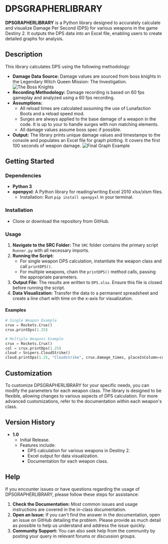 # DPSGRAPHERLIBRARY

**DPSGRAPHERLIBRARY** is a Python library designed to accurately calculate and visualize Damage Per Second (DPS) for various weapons in the game Destiny 2. It outputs the DPS data into an Excel file, enabling users to create detailed graphs for analysis.

## Description

This library calculates DPS using the following methodology:
- **Damage Data Source:** Damage values are sourced from boss knights in the Legendary Witch Queen Mission: The Investigation.
  ![The Boss Knights](https://github.com/carterdr/DPSGRAPHERLIBRARY/assets/113926029/af30bec6-d400-4c3e-9b88-f38b8811381c)
- **Recording Methodology:** Damage recording is based on 60 fps gameplay and analyzed using a 60 fps recording.
- **Assumptions:**
  -   All reload times are calculated assuming the use of Lunafaction Boots and a reload speed mod.
  -   Surges are always applied to the base damage of a weapon in the code. It is up to your to handle surges with non matching elements.
  -   All damage values assume boss spec if possible.
- **Output:** The library prints unique damage values and timestamps to the console and populates an Excel file for graph plotting. It covers the first 100 seconds of weapon damage.
  ![Final Graph Example](https://github.com/carterdr/DPSGRAPHERLIBRARY/assets/113926029/3b7c98be-1a8c-4370-ba39-13c6c6edc996)



## Getting Started

### Dependencies

- **Python 3**
- **openpyxl**: A Python library for reading/writing Excel 2010 xlsx/xlsm files.
  - Installation: Run `pip install openpyxl` in your terminal.

### Installation

- Clone or download the repository from GitHub.

### Usage

1. **Navigate to the SRC Folder:** The `SRC` folder contains the primary script `Runner.py` with all necessary imports.
2. **Running the Script:** 
   - For single weapon DPS calculation, instantiate the weapon class and call `printDPS()`.
   - For multiple weapons, chain the `printDPS()` method calls, passing the appropriate parameters.
3. **Output File:** The results are written to `DPS.xlsx`. Ensure this file is closed before running the script.
4. **Data Visualization:** Transfer the data to a permanent spreadsheet and create a line chart with time on the x-axis for visualization.

#### Examples

```python
# Single Weapon Example
crux = Rockets.Crux()
crux.printDps(1.25)

# Multiple Weapons Example
crux = Rockets.Crux()
col = crux.printDps(1.25)
cloud = Snipers.CloudStrike()
cloud.printDps(1.25, "Cloudstrike", crux.damage_times, placeInColumn=col)
```
## Customization

To customize DPSGRAPHERLIBRARY for your specific needs, you can modify the parameters for each weapon class. The library is designed to be flexible, allowing changes to various aspects of DPS calculation. For more advanced customizations, refer to the documentation within each weapon's class.

## Version History

- **1.0**
  - Initial Release.
  - Features include:
    - DPS calculation for various weapons in Destiny 2.
    - Excel output for data visualization.
    - Documentation for each weapon class.

## Help

If you encounter issues or have questions regarding the usage of DPSGRAPHERLIBRARY, please follow these steps for assistance:

1. **Check the Documentation:** Most common issues and usage instructions are covered in the in-class documentation.
2. **Open an Issue:** If you can't find the answer in the documentation, open an issue on GitHub detailing the problem. Please provide as much detail as possible to help us understand and address the issue quickly.
3. **Community Support:** You can also seek help from the community by posting your query in relevant forums or discussion groups.
